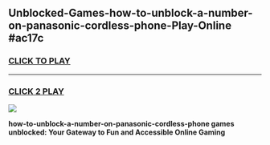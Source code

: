 
## Unblocked-Games-how-to-unblock-a-number-on-panasonic-cordless-phone-Play-Online #ac17c
<h3>
<a href="https://news.freeplayer.one?title=how-to-unblock-a-number-on-panasonic-cordless-phone&ref=3">CLICK TO PLAY</a></h3>
<hr>

<h3>
<a href="https://news.freeplayer.one?title=how-to-unblock-a-number-on-panasonic-cordless-phone&ref=3">CLICK 2 PLAY</a>
  
</h3>

<a href="https://news.freeplayer.one?title=how-to-unblock-a-number-on-panasonic-cordless-phone&ref=3"><img src="https://clearcache.store/games.png"></a>


**how-to-unblock-a-number-on-panasonic-cordless-phone games unblocked: Your Gateway to Fun and Accessible Online Gaming**
